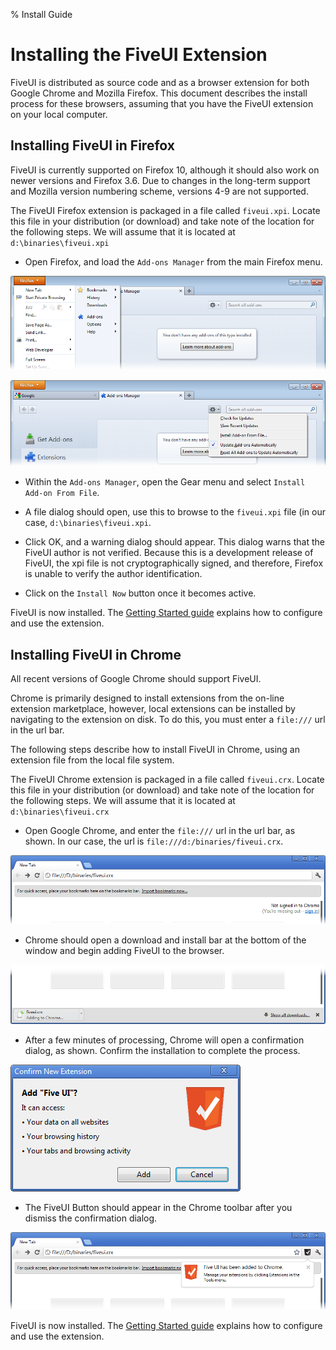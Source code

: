 % Install Guide

# Installing the FiveUI Extension

FiveUI is distributed as source code and as a browser extension for
both Google Chrome and Mozilla Firefox.  This document describes the
install process for these browsers, assuming that you have the FiveUI
extension on your local computer.

## Installing FiveUI in Firefox

FiveUI is currently supported on Firefox 10, although it should also
work on newer versions and Firefox 3.6.  Due to changes in the
long-term support and Mozilla version numbering scheme, versions 4-9
are not supported.

The FiveUI Firefox extension is packaged in a file called
`fiveui.xpi`.  Locate this file in your distribution (or download) and
take note of the location for the following steps.  We will assume
that it is located at `d:\binaries\fiveui.xpi`

 * Open Firefox, and load the `Add-ons Manager` from the main Firefox
   menu.

![Access the Firefox Add-ons Manager from the main Firefox menu](figures/ff-menu.png)

![The Add-ons Manager Gear menu has an install from file entry.](figures/ff-add-on-installer.png)

 * Within the `Add-ons Manager`, open the Gear menu and select
   `Install Add-on From File`.

 * A file dialog should open, use this to browse to the `fiveui.xpi`
   file (in our case, `d:\binaries\fiveui.xpi`.

 * Click OK, and a warning dialog should appear.  This dialog warns
   that the FiveUI author is not verified.  Because this is a
   development release of FiveUI, the xpi file is not
   cryptographically signed, and therefore, Firefox is unable to
   verify the author identification.

 * Click on the `Install Now` button once it becomes active.

FiveUI is now installed.  The [Getting Started guide](gettingStarted)
explains how to configure and use the extension.

## Installing FiveUI in Chrome

All recent versions of Google Chrome should support FiveUI.

Chrome is primarily designed to install extensions from the on-line
extension marketplace, however, local extensions can be installed by
navigating to the extension on disk.  To do this, you must enter a
`file:///` url in the url bar.

The following steps describe how to install FiveUI in Chrome, using an
extension file from the local file system.

The FiveUI Chrome extension is packaged in a file called `fiveui.crx`.
Locate this file in your distribution (or download) and take note of
the location for the following steps.  We will assume that it is
located at `d:\binaries\fiveui.crx`

 * Open Google Chrome, and enter the `file:///` url in the url bar, as
   shown.  In our case, the url is `file:///d:/binaries/fiveui.crx`.

![Use a file:/// url to install local extensions in Chrome.](figures/chrome-file-url.png)

 * Chrome should open a download and install bar at the bottom of the
   window and begin adding FiveUI to the browser.

![Chrome shows an install indicator at the bottom of the window](figures/chrome-adding.png)

 * After a few minutes of processing, Chrome will open a confirmation
   dialog, as shown.  Confirm the installation to complete the
   process.

![Confirm the FiveUI installation to finish adding the extension.](figures/chrome-confirm-add-fiveui.png)

 * The FiveUI Button should appear in the Chrome toolbar after you
   dismiss the confirmation dialog.

![The FiveUI Button will be added to the Chrome toolbar.](figures/chrome-install-done.png)

FiveUI is now installed.  The [Getting Started guide](gettingStarted)
explains how to configure and use the extension.
